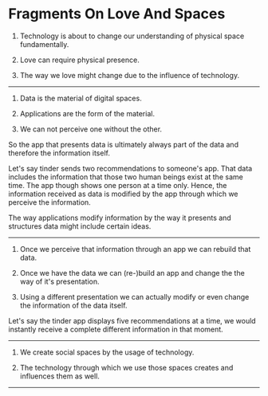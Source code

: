 # Fragments On Love And Spaces

1. Technology is about to change our understanding of physical space fundamentally.

2. Love can require physical presence.

3. The way we love might change due to the influence of technology.

---

1. Data is the material of digital spaces.

2. Applications are the form of the material.

3. We can not perceive one without the other.

So the app that presents data is ultimately always part of the data and therefore the information itself.

Let's say tinder sends two recommendations to someone's app. That data includes the information that those two human beings exist at the same time. The app though shows one person at a time only. Hence, the information received as data is modified by the app through which we perceive the information.

The way applications modify information by the way it presents and structures data might include certain ideas.

---

1. Once we perceive that information through an app we can rebuild that data.

2. Once we have the data we can (re-)build an app and change the the way of it's presentation.

3. Using a different presentation we can actually modify or even change the information of the data itself.

Let's say the tinder app displays five recommendations at a time, we would instantly receive a complete different information in that moment.

---

1. We create social spaces by the usage of technology. 

2. The technology through which we use those spaces creates and influences them as well.

------








